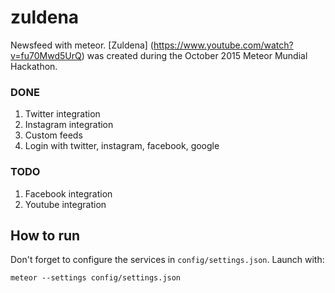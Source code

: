 # zuldena

Newsfeed with meteor. [Zuldena] (https://www.youtube.com/watch?v=fu70Mwd5UrQ) was created during the October 2015 Meteor Mundial Hackathon.

### DONE
1. Twitter integration
2. Instagram integration
3. Custom feeds
4. Login with twitter, instagram, facebook, google

### TODO
1. Facebook integration
2. Youtube integration


## How to run

Don't forget to configure the services in `config/settings.json`.
Launch with:
```
meteor --settings config/settings.json
```
